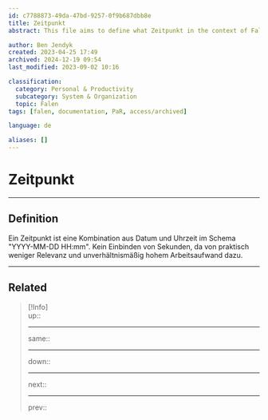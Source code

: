 ```yaml
---
id: c7788873-49da-47bd-9257-0f9b687dbb8e
title: Zeitpunkt
abstract: This file aims to define what Zeitpunkt in the context of Falen is.

author: Ben Jendyk
created: 2023-04-25 17:49
archived: 2024-12-19 09:54
last_modified: 2023-09-02 10:16

classification:
  category: Personal & Productivity
  subcategory: System & Organization
  topic: Falen
tags: [falen, documentation, PaR, access/archived]

language: de

aliases: []
---
```


# Zeitpunkt

---

## Definition

Ein Zeitpunkt ist eine Kombination aus Datum und Uhrzeit im Schema "YYYY-MM-DD HH:mm". Kein Einbinden von Sekunden, da von praktisch weniger Relevanz und unverhältnismäßig hohem Arbeitsaufwand dazu.

---

## Related

> [!Info]  
> up::
> - ---
> same::
> - ---
> down::
> - ---
> next::
> - ---
> prev::  
